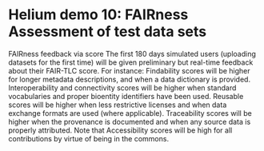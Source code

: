 # Helium demo 10: FAIRness Assessment of test data sets
 
FAIRness feedback via score
The first 180 days simulated users (uploading datasets for the first time) will be given preliminary but real-time feedback about their FAIR-TLC score. For instance:
Findability scores will be higher for longer metadata descriptions, and when a data dictionary is provided. Interoperability and connectivity scores will be higher when standard vocabularies and proper bioentity identifiers have been used. Reusable scores will be higher when less restrictive licenses and when data exchange formats are used (where applicable).
Traceability scores will be higher when the provenance is documented and when any source data is properly attributed. Note that Accessibility scores will be high for all contributions by virtue of being in the commons.
